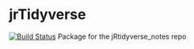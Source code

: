 # jrTidyverse
[![Build Status](https://api.travis-ci.org/jr-packages/jrTidyverse.png?branch=master)](https://travis-ci.org/jr-packages/)
Package for the jRtidyverse_notes repo
